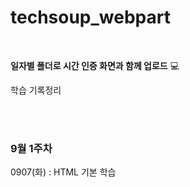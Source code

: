 # techsoup_webpart

<br/>

**일자별 폴더로 시간 인증 화면과 함께 업로드** 💻

학습 기록정리

<br/>

<br/>

### 9월 1주차

0907(화) : HTML 기본 학습


